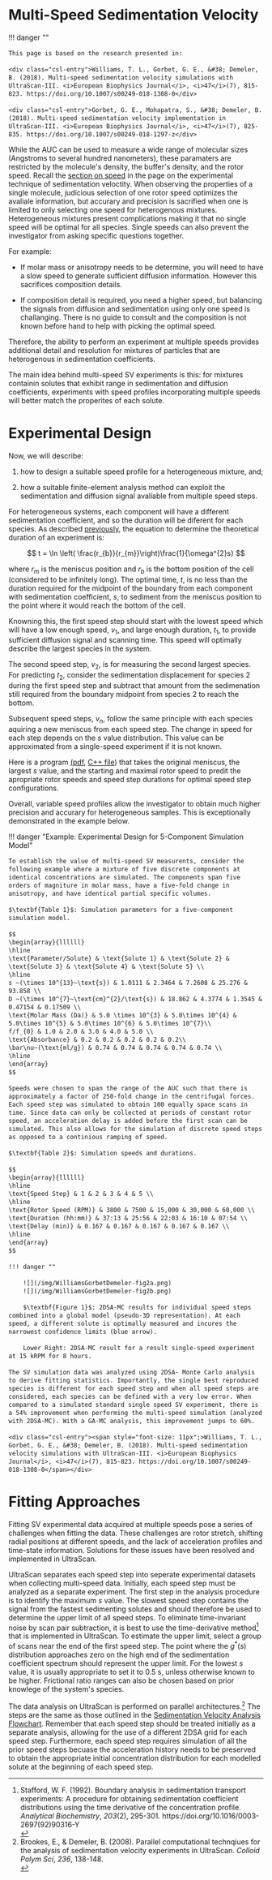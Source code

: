 # Multi-Speed Sedimentation Velocity

!!! danger ""

    This page is based on the research presented in:
    
    <div class="csl-entry">Williams, T. L., Gorbet, G. E., &#38; Demeler, B. (2018). Multi-speed sedimentation velocity simulations with UltraScan-III. <i>European Biophysics Journal</i>, <i>47</i>(7), 815-823. https://doi.org/10.1007/s00249-018-1308-0</div>
    
    <div class="csl-entry">Gorbet, G. E., Mohapatra, S., &#38; Demeler, B. (2018). Multi-speed sedimentation velocity implementation in UltraScan-III. <i>European Biophysics Journal</i>, <i>47</i>(7), 825-835. https://doi.org/10.1007/s00249-018-1297-z</div>

While the AUC can be used to measure a wide range of molecular sizes (Angstroms to several hundred nanometers), these paramaters are restricted by the molecule's density, the buffer's density, and the rotor speed. Recall the [section on speed](/sed-veloc/#determining-optimal-speed) in the page on the experimental technique of sedimentation veloctity. When observing the properties of a single molecule, judicious selection of one rotor speed optimizes the avaliale information, but accurary and precision is sacrified when one is limited to only selecting one speed for heterogenous mixtures. 
Heterogeneous mixtures present complications making it that no single speed will be optimal for all species. Single speeds can also prevent the investigator from asking specific questions together.

For example:

- If molar mass or anisotropy needs to be determine, you will need to have a slow speed to generate sufficient diffusion information. However this sacrifices composition details.

- If composition detail is required, you need a higher speed, but balancing the signals from diffusion and sedimentation using only one speed is challanging. There is no guide to consult and the composition is not known before hand to help with picking the optimal speed.

Therefore, the ability to perform an experiment at multiple speeds provides additional detail and resolution for mixtures of particles that are heterogenous in sedimentation coefficients. 

The main idea behind multi-speed SV experiments is this: for mixtures containin solutes that exhibit range in sedimentation and diffusion coefficients, experiments with speed profiles incorporating multiple speeds will better match the properites of each solute.

# Experimental Design

Now, we will describe:

1. how to design a suitable speed profile for a heterogeneous mixture, and;

2. how a suitable finite-element analysis method can exploit the sedimentation and diffusion signal avaliable from multiple speed steps.


For heterogeneous systems, each component will have a different sedimentation coefficient, and so the duration will be diferent for each species. As described [previously](/sed-veloc/#determining-optimal-speed), the equation to determine the theoretical duration of an experiment is:

$$
t = \ln \left( \frac{r_{b}}{r_{m}}\right)\frac{1}{\omega^{2}s}
$$

where $r_{m}$ is the meniscus position and $r_{b}$ is the bottom position of the cell (considered to be infinitely long). The optimal time, $t$, is no less than the duration required for the midpoint of the boundary from each component with sedimentation coefficient, $s$, to sediment from the meniscus position to the point where it would reach the bottom of the cell.

Knowning this, the first speed step should start with the lowest speed which will have a low enough speed, $v_{1}$, and large enough duration, $t_{1}$, to provide sufficient diffusion signal and scanning time. This speed will optimally describe the largest species in the system.

The second speed step, $v_{2}$, is for measuring the second largest species. For predicting $t_{2}$, consider the sedimentation displacement for species 2 during the first speed step and subtract that amount from the sedimenation still required from the boundary midpoint from species 2 to reach the bottom. 

Subsequent speed steps, $v_{n}$, follow the same principle with each species aquiring a new meniscus from each speed step. The change in speed for each step depends on the $s$ value distribution. This value can be approximated from a single-speed experiment if it is not known.

Here is a program [(pdf](/pdf/Documentation/WilliamsGorbetDemeler-Supp1_SpeedStep.pdf), [C++ file](/multispeed.cpp)) that takes the original meniscus, the largest $s$ value, and the starting and maximal rotor speed to predit the apropriate rotor speeds and speed step durations for optimal speed step configurations. 

Overall, variable speed profiles allow the investigator to obtain much higher precision and accurary for heterogeneous samples. This is exceptionally demonstrated in the example below. 

!!! danger "Example: Experimental Design for 5-Component Simulation Model"

    To establish the value of multi-speed SV measurents, consider the following example where a mixture of five discrete components at identical concentrations are simulated. The components span five orders of magniture in molar mass, have a five-fold change in anisotropy, and have identical partial specific volumes.

    $\textbf{Table 1}$: Simulation parameters for a five-component simulation model.
    
    $$
    \begin{array}{llllll}
    \hline
    \text{Parameter/Solute} & \text{Solute 1} & \text{Solute 2} & \text{Solute 3} & \text{Solute 4} & \text{Solute 5} \\
    \hline
    s ~(\times 10^{13}~\text{s}) & 1.0111 & 2.3464 & 7.2608 & 25.276 & 93.858 \\
    D ~(\times 10^{7}~\text{cm}^{2}/\text{s}) & 18.862 & 4.3774 & 1.3545 & 0.47154 & 0.17509 \\
    \text{Molar Mass (Da)} & 5.0 \times 10^{3} & 5.0\times 10^{4} & 5.0\times 10^{5} & 5.0\times 10^{6} & 5.0\times 10^{7}\\
    f/f_{0} & 1.0 & 2.0 & 3.0 & 4.0 & 5.0 \\
    \text{Absorbance} & 0.2 & 0.2 & 0.2 & 0.2 & 0.2\\
    \bar\nu~(\text{ml/g}) & 0.74 & 0.74 & 0.74 & 0.74 & 0.74 \\
    \hline
    \end{array}
    $$
    
    Speeds were chosen to span the range of the AUC such that there is approximately a factor of 250-fold change in the centrifugal forces. Each speed step was simulated to obtain 100 equally space scans in time. Since data can only be collected at periods of constant rotor speed, an acceleration delay is added before the first scan can be simulated. This also allows for the simulation of discrete speed steps as opposed to a continious ramping of speed. 
    
    $\textbf{Table 2}$: Simulation speeds and durations.
    
    $$
    \begin{array}{llllll}
    \hline
    \text{Speed Step} & 1 & 2 & 3 & 4 & 5 \\
    \hline
    \text{Rotor Speed (RPM)} & 3800 & 7500 & 15,000 & 30,000 & 60,000 \\
    \text{Duration (hh:mm)} & 37:13 & 25:56 & 22:03 & 16:10 & 07:54 \\
    \text{Delay (min)} & 0.167 & 0.167 & 0.167 & 0.167 & 0.167 \\
    \hline
    \end{array}
    $$
    
    !!! danger ""
    
        ![](/img/WilliamsGorbetDemeler-fig2a.png)
        ![](/img/WilliamsGorbetDemeler-fig2b.png)
        
        $\textbf{Figure 1}$: 2DSA-MC results for individual speed steps combined into a global model (pseudo-3D representation). At each speed, a different solute is optimally measured and incures the narrowest confidence limits (blue arrow). 
        
        Lower Right: 2DSA-MC result for a result single-speed experiment at 15 kRPM for 8 hours.
    
    The SV simulation data was analyzed using 2DSA- Monte Carlo analysis to derive fitting statistics. Importantly, the single best reproduced species is different for each speed step and when all speed steps are considered, each species can be defined with a very low error. When compared to a simulated standard single speed SV experiment, there is a 54% improvement when performing the multi-speed simulation (analyzed with 2DSA-MC). With a GA-MC analysis, this improvement jumps to 60%.
    
    <div class="csl-entry"><span style="font-size: 11px";>Williams, T. L., Gorbet, G. E., &#38; Demeler, B. (2018). Multi-speed sedimentation velocity simulations with UltraScan-III. <i>European Biophysics Journal</i>, <i>47</i>(7), 815-823. https://doi.org/10.1007/s00249-018-1308-0</span></div>

# Fitting Approaches

Fitting SV experimental data acquired at multiple speeds pose a series of challenges when fitting the data. These challenges are rotor stretch, shifting radial positions at different speeds, and the lack of acceleration profiles and time-state information. Solutions for these issues have been resolved and implemented in UltraScan.

UltraScan separates each speed step into seperate experimental datasets when collecting multi-speed data. Initially, each speed step must be analyzed as a separate experiment. The first step in the analysis procedure is to identify the maximum $s$ value. The slowest speed step contains the signal from the fastest sedimenting solutes and should therefore be used to determine the upper limit of all speed steps. To eliminate time-invariant noise by scan pair subtraction, it is best to use the time-derivative method[^Stafford1992] that is implemented in UltraScan. To estimate the upper limit, select a group of scans near the end of the first speed step. The point where the $g^{*}(s)$ distribution approaches zero on the high end of the sedimentation coefficient spectrum should represent the upper limit. For the lowest $s$ value, it is usually appropriate to set it to 0.5 s, unless otherwise known to be higher. Frictional ratio ranges can also be chosen based on prior knowlege of the system's species. 

The data analysis on UltraScan is performed on parallel architectures.[^BrookesDemeler2008] The steps are the same as those outlined in the [Sedimentation Velocity Analysis Flowchart](/sv-flow). Remember that each speed step should be treated initially as a separate analysis, allowing for the use of a different 2DSA grid for each speed step. Furthermore, each speed step requires simulation of all the prior speed steps becuase the acceleration history needs to be preserved to obtain the appropriate initial concentration distribution for each modelled solute at the beginning of each speed step.

[^Stafford1992]: <div class="csl-entry">Stafford, W. F. (1992). Boundary analysis in sedimentation transport experiments: A procedure for obtaining sedimentation coefficient distributions using the time derivative of the concentration profile. <i>Analytical Biochemistry</i>, <i>203</i>(2), 295-301. https://doi.org/10.1016/0003-2697(92)90316-Y</div>

[^BrookesDemeler2008]: <div class="csl-entry">Brookes, E., &#38; Demeler, B. (2008). Parallel computational technqiues for the analysis of sedimentation velocity experiments in UltraScan. <i>Colloid Polym Sci</i>, <i>236</i>, 138-148.</div>













